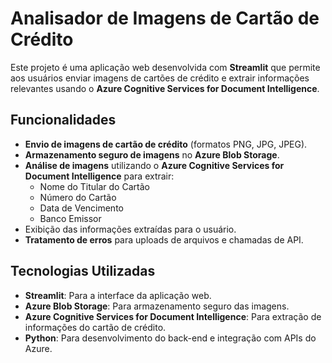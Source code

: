 # Analisador de Imagens de Cartão de Crédito

Este projeto é uma aplicação web desenvolvida com **Streamlit** que permite aos usuários enviar imagens de cartões de crédito e extrair informações relevantes usando o **Azure Cognitive Services for Document Intelligence**.

## Funcionalidades

- **Envio de imagens de cartão de crédito** (formatos PNG, JPG, JPEG).
- **Armazenamento seguro de imagens** no **Azure Blob Storage**.
- **Análise de imagens** utilizando o **Azure Cognitive Services for Document Intelligence** para extrair:
  - Nome do Titular do Cartão
  - Número do Cartão
  - Data de Vencimento
  - Banco Emissor
- Exibição das informações extraídas para o usuário.
- **Tratamento de erros** para uploads de arquivos e chamadas de API.

## Tecnologias Utilizadas

- **Streamlit**: Para a interface da aplicação web.
- **Azure Blob Storage**: Para armazenamento seguro das imagens.
- **Azure Cognitive Services for Document Intelligence**: Para extração de informações do cartão de crédito.
- **Python**: Para desenvolvimento do back-end e integração com APIs do Azure.
